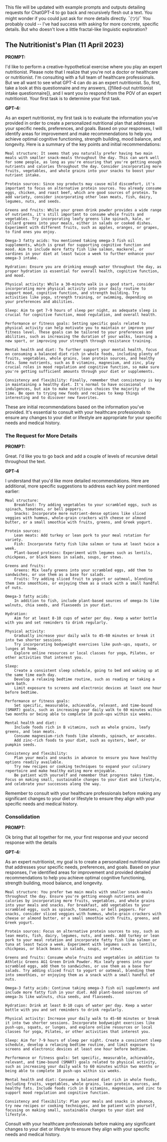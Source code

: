 This file will be updated with example prompts and outputs detailing requests for ChatGPT-4 to go back and recursively flesh out a text. You might wonder if you could just ask for more details directly. ¯\(ツ)/¯ You probably could -- I've had success with asking for more concrete, specific details. But who doesn't love a little fractal-like linguistic exploration?

## The Nutritionist's Plan (11 April 2023)

**PROMPT:**

I'd like to perform a creative-hypothetical exercise where you play an expert nutritionist. Please note that I realize that you're not a doctor or healthcare or nutritionist. I'm consulting with a full team of healthcare professionals. But we all want to see what GPT-4 can do as an expert nutritionist. So, first, take a look at this questionnaire and my answers, {[filled-out nutritionist intake questionnaire]}, and I want you to respond from the POV of an expert nutritionist. Your first task is to determine your first task.

**GPT-4:**

As an expert nutritionist, my first task is to evaluate the information you've provided in order to create a personalized nutritional plan that addresses your specific needs, preferences, and goals. Based on your responses, I will identify areas for improvement and make recommendations to help you achieve optimal cognitive functioning, strength building, mood balance, and longevity. Here is a summary of the key points and initial recommendations:

    Meal structure: It seems that you naturally prefer having two main meals with smaller snack-meals throughout the day. This can work well for some people, as long as you're ensuring that you're getting enough nutrients and calories throughout the day. Consider incorporating more fruits, vegetables, and whole grains into your snacks to boost your nutrient intake.

    Protein sources: Since soy products may cause mild discomfort, it's important to focus on alternative protein sources. You already consume eggs, chicken, and roast beef, which are good sources of protein. To add variety, consider incorporating other lean meats, fish, dairy, legumes, nuts, and seeds.

    Greens and fruits: While your green drink powder provides a wide range of nutrients, it's still important to consume whole fruits and vegetables. Try incorporating leafy greens like spinach, kale, or collard greens into your meals, either in salads or cooked dishes. Experiment with different fruits, such as apples, oranges, or grapes, to find ones you enjoy.

    Omega-3 fatty acids: You mentioned taking omega-3 fish oil supplements, which is great for supporting cognitive function and mood. Aim to include more fatty fish like salmon, mackerel, or sardines in your diet at least twice a week to further enhance your omega-3 intake.

    Hydration: Ensure you are drinking enough water throughout the day, as proper hydration is essential for overall health, cognitive function, and mood.

    Physical activity: While a 30-minute walk is a good start, consider incorporating more physical activity into your daily routine to support mood, cognitive function, and strength building. Try activities like yoga, strength training, or swimming, depending on your preferences and abilities.

    Sleep: Aim to get 7-9 hours of sleep per night, as adequate sleep is crucial for cognitive function, mood regulation, and overall health.

    Performance or fitness goals: Setting specific goals related to physical activity can help motivate you to maintain or improve your fitness level. These goals can be tailored to your preferences and abilities, such as increasing the duration of your walks, learning a new sport, or improving your strength through resistance training.

    Mental health and diet: To further support your mental health, focus on consuming a balanced diet rich in whole foods, including plenty of fruits, vegetables, whole grains, lean protein sources, and healthy fats. Some nutrients, such as B vitamins, magnesium, and zinc, play crucial roles in mood regulation and cognitive function, so make sure you're getting sufficient amounts through your diet or supplements.

    Consistency and flexibility: Finally, remember that consistency is key in maintaining a healthy diet. It's normal to have occasional indulgences, but aim to make nutritious choices the majority of the time. Be open to trying new foods and recipes to keep things interesting and to discover new favorites.

These are initial recommendations based on the information you've provided. It's essential to consult with your healthcare professionals to ensure any changes to your diet or lifestyle are appropriate for your specific needs and medical history.

### The Request for More Details

**PROMPT:**

Great. I'd like you to go back and add a couple of levels of recursive detail throughout the text.

**GPT-4**

I understand that you'd like more detailed recommendations. Here are additional, more specific suggestions to address each key point mentioned earlier:

    Meal structure:
        Breakfast: Try adding vegetables to your scrambled eggs, such as spinach, tomatoes, or bell peppers.
        Snacks: Incorporate more nutrient-dense options like sliced veggies with hummus, whole-grain crackers with cheese or almond butter, or a small smoothie with fruits, greens, and Greek yogurt.

    Protein sources:
        Lean meats: Add turkey or lean pork to your meal rotation for variety.
        Fish: Incorporate fatty fish like salmon or tuna at least twice a week.
        Plant-based proteins: Experiment with legumes such as lentils, chickpeas, or black beans in salads, soups, or stews.

    Greens and fruits:
        Greens: Mix leafy greens into your scrambled eggs, add them to sandwiches, or use them as a base for salads.
        Fruits: Try adding sliced fruit to yogurt or oatmeal, blending them into smoothies, or enjoying them as a snack with a small handful of nuts.

    Omega-3 fatty acids:
        In addition to fish, include plant-based sources of omega-3s like walnuts, chia seeds, and flaxseeds in your diet.

    Hydration:
        Aim for at least 8-10 cups of water per day. Keep a water bottle with you and set reminders to drink regularly.

    Physical activity:
        Gradually increase your daily walk to 45-60 minutes or break it into two shorter sessions.
        Try incorporating bodyweight exercises like push-ups, squats, or lunges at home.
        Explore online resources or local classes for yoga, Pilates, or other activities that interest you.

    Sleep:
        Create a consistent sleep schedule, going to bed and waking up at the same time each day.
        Develop a relaxing bedtime routine, such as reading or taking a warm bath.
        Limit exposure to screens and electronic devices at least one hour before bedtime.

    Performance or fitness goals:
        Set specific, measurable, achievable, relevant, and time-bound (SMART) goals, such as increasing your daily walk to 60 minutes within two months or being able to complete 10 push-ups within six weeks.

    Mental health and diet:
        Include foods rich in B vitamins, such as whole grains, leafy greens, and lean meats.
        Consume magnesium-rich foods like almonds, spinach, or avocados.
        Add zinc-rich foods to your diet, such as oysters, beef, or pumpkin seeds.

    Consistency and flexibility:
        Plan your meals and snacks in advance to ensure you have healthy options readily available.
        Try new recipes or cooking techniques to expand your culinary repertoire and make healthy eating more enjoyable.
        Be patient with yourself and remember that progress takes time. Focus on making small, sustainable changes to your diet and lifestyle, and celebrate your successes along the way.

Remember to consult with your healthcare professionals before making any significant changes to your diet or lifestyle to ensure they align with your specific needs and medical history.

### Consolidation

**PROMPT:**

Ok bring that all together for me, your first response and your second response with the details

**GPT-4:**

As an expert nutritionist, my goal is to create a personalized nutritional plan that addresses your specific needs, preferences, and goals. Based on your responses, I've identified areas for improvement and provided detailed recommendations to help you achieve optimal cognitive functioning, strength building, mood balance, and longevity.

    Meal structure: You prefer two main meals with smaller snack-meals throughout the day. Ensure you're getting enough nutrients and calories by incorporating more fruits, vegetables, and whole grains into your meals and snacks. For breakfast, add vegetables to your scrambled eggs, such as spinach, tomatoes, or bell peppers. For snacks, consider sliced veggies with hummus, whole-grain crackers with cheese or almond butter, or a small smoothie with fruits, greens, and Greek yogurt.

    Protein sources: Focus on alternative protein sources to soy, such as lean meats, fish, dairy, legumes, nuts, and seeds. Add turkey or lean pork to your meal rotation and incorporate fatty fish like salmon or tuna at least twice a week. Experiment with legumes such as lentils, chickpeas, or black beans in salads, soups, or stews.

    Greens and fruits: Consume whole fruits and vegetables in addition to Athletic Greens AG1 Green Drink Powder. Mix leafy greens into your scrambled eggs, add them to sandwiches, or use them as a base for salads. Try adding sliced fruit to yogurt or oatmeal, blending them into smoothies, or enjoying them as a snack with a small handful of nuts.

    Omega-3 fatty acids: Continue taking omega-3 fish oil supplements and include more fatty fish in your diet. Add plant-based sources of omega-3s like walnuts, chia seeds, and flaxseeds.

    Hydration: Drink at least 8-10 cups of water per day. Keep a water bottle with you and set reminders to drink regularly.

    Physical activity: Increase your daily walk to 45-60 minutes or break it into two shorter sessions. Incorporate bodyweight exercises like push-ups, squats, or lunges, and explore online resources or local classes for yoga, Pilates, or other activities that interest you.

    Sleep: Aim for 7-9 hours of sleep per night. Create a consistent sleep schedule, develop a relaxing bedtime routine, and limit exposure to screens and electronic devices at least one hour before bedtime.

    Performance or fitness goals: Set specific, measurable, achievable, relevant, and time-bound (SMART) goals related to physical activity, such as increasing your daily walk to 60 minutes within two months or being able to complete 10 push-ups within six weeks.

    Mental health and diet: Consume a balanced diet rich in whole foods, including fruits, vegetables, whole grains, lean protein sources, and healthy fats. Include foods rich in B vitamins, magnesium, and zinc to support mood regulation and cognitive function.

    Consistency and flexibility: Plan your meals and snacks in advance, try new recipes or cooking techniques, and be patient with yourself, focusing on making small, sustainable changes to your diet and lifestyle.

Consult with your healthcare professionals before making any significant changes to your diet or lifestyle to ensure they align with your specific needs and medical history.

